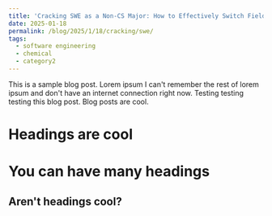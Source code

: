 ```yaml
---
title: 'Cracking SWE as a Non-CS Major: How to Effectively Switch Fields'
date: 2025-01-18
permalink: /blog/2025/1/18/cracking/swe/
tags:
  - software engineering
  - chemical
  - category2
---
```


This is a sample blog post. Lorem ipsum I can't remember the rest of lorem ipsum and don't have an internet connection right now. Testing testing testing this blog post. Blog posts are cool.

Headings are cool
======

You can have many headings
======

Aren't headings cool?
------